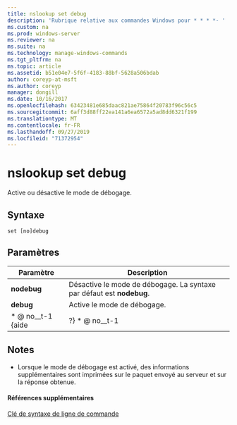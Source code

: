 ```yaml
---
title: nslookup set debug
description: 'Rubrique relative aux commandes Windows pour * * * *- '
ms.custom: na
ms.prod: windows-server
ms.reviewer: na
ms.suite: na
ms.technology: manage-windows-commands
ms.tgt_pltfrm: na
ms.topic: article
ms.assetid: b51e04e7-5f6f-4183-88bf-5628a506bdab
author: coreyp-at-msft
ms.author: coreyp
manager: dongill
ms.date: 10/16/2017
ms.openlocfilehash: 63423481e685daac821ae75864f20783f96c56c5
ms.sourcegitcommit: 6aff3d88ff22ea141a6ea6572a5ad8dd6321f199
ms.translationtype: MT
ms.contentlocale: fr-FR
ms.lasthandoff: 09/27/2019
ms.locfileid: "71372954"
---
```

# <a name="nslookup-set-debug"></a>nslookup set debug



Active ou désactive le mode de débogage.

## <a name="syntax"></a>Syntaxe

```
set [no]debug
```

## <a name="parameters"></a>Paramètres

|  Paramètre  |                         Description                          |
|-------------|--------------------------------------------------------------|
| **nodebug** | Désactive le mode de débogage. La syntaxe par défaut est **nodebug**. |
|  **debug**  |                   Active le mode de débogage.                   |
|  \* @ no__t-1 {aide  |                            ?} \* @ no__t-1                            |

## <a name="remarks"></a>Notes

-   Lorsque le mode de débogage est activé, des informations supplémentaires sont imprimées sur le paquet envoyé au serveur et sur la réponse obtenue.

#### <a name="additional-references"></a>Références supplémentaires

[Clé de syntaxe de ligne de commande](command-line-syntax-key.md)